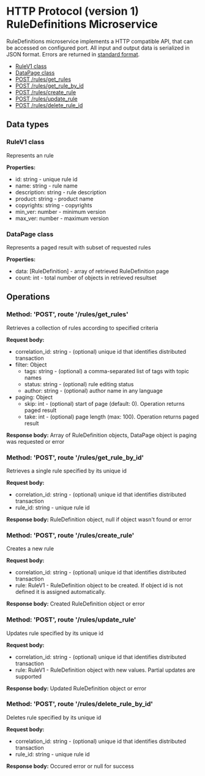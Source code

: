 # HTTP Protocol (version 1) <br/> RuleDefinitions Microservice

RuleDefinitions microservice implements a HTTP compatible API, that can be accessed on configured port.
All input and output data is serialized in JSON format. Errors are returned in [standard format]().

* [RuleV1 class](#class1)
* [DataPage<RuleV1> class](#class2)
* [POST /rules/get_rules](#operation1)
* [POST /rules/get_rule_by_id](#operation2)
* [POST /rules/create_rule](#operation3)
* [POST /rules/update_rule](#operation4)
* [POST /rules/delete_rule_id](#operation5)

## Data types

### <a name="class1"></a> RuleV1 class

Represents an rule

**Properties:**
- id: string - unique rule id
- name: string - rule name
- description: string - rule description
- product: string - product name
- copyrights: string - copyrights
- min_ver: number - minimum version
- max_ver: number - maximum version

### <a name="class2"></a> DataPage<RuleV1> class

Represents a paged result with subset of requested rules

**Properties:**
- data: [RuleDefinition] - array of retrieved RuleDefinition page
- count: int - total number of objects in retrieved resultset

## Operations

### <a name="operation1"></a> Method: 'POST', route '/rules/get_rules'

Retrieves a collection of rules according to specified criteria

**Request body:** 
- correlation_id: string - (optional) unique id that identifies distributed transaction
- filter: Object
  - tags: string - (optional) a comma-separated list of tags with topic names
  - status: string - (optional) rule editing status
  - author: string - (optional) author name in any language 
- paging: Object
  - skip: int - (optional) start of page (default: 0). Operation returns paged result
  - take: int - (optional) page length (max: 100). Operation returns paged result

**Response body:**
Array of RuleDefinition objects, DataPage<RuleV1> object is paging was requested or error

### <a name="operation2"></a> Method: 'POST', route '/rules/get\_rule\_by_id'

Retrieves a single rule specified by its unique id

**Request body:** 
- correlation_id: string - (optional) unique id that identifies distributed transaction
- rule_id: string - unique rule id

**Response body:**
RuleDefinition object, null if object wasn't found or error 

### <a name="operation3"></a> Method: 'POST', route '/rules/create_rule'

Creates a new rule

**Request body:**
- correlation_id: string - (optional) unique id that identifies distributed transaction
- rule: RuleV1 - RuleDefinition object to be created. If object id is not defined it is assigned automatically.

**Response body:**
Created RuleDefinition object or error

### <a name="operation4"></a> Method: 'POST', route '/rules/update_rule'

Updates rule specified by its unique id

**Request body:** 
- correlation_id: string - (optional) unique id that identifies distributed transaction
- rule: RuleV1 - RuleDefinition object with new values. Partial updates are supported

**Response body:**
Updated RuleDefinition object or error 
 
### <a name="operation5"></a> Method: 'POST', route '/rules/delete\_rule\_by_id'

Deletes rule specified by its unique id

**Request body:** 
- correlation_id: string - (optional) unique id that identifies distributed transaction
- rule_id: string - unique rule id

**Response body:**
Occured error or null for success
 
